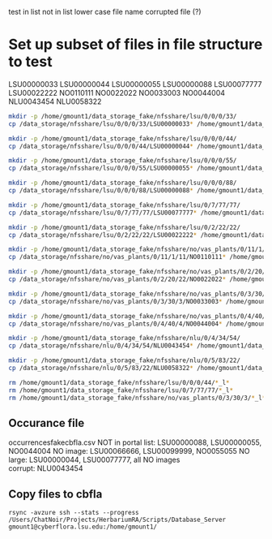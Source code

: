 
test
in list
not in list
lower case file name
corrupted file (?)

# Set up subset of files in file structure to test
LSU00000033
LSU00000044
LSU00000055
LSU00000088
LSU00077777
LSU00022222
NO0110111
NO0022022
NO0033003
NO0044004
NLU0043454
NLU0058322

```bash
mkdir -p /home/gmount1/data_storage_fake/nfsshare/lsu/0/0/0/33/
cp /data_storage/nfsshare/lsu/0/0/0/33/LSU00000033* /home/gmount1/data_storage_fake/nfsshare/lsu/0/0/0/33/

mkdir -p /home/gmount1/data_storage_fake/nfsshare/lsu/0/0/0/44/
cp /data_storage/nfsshare/lsu/0/0/0/44/LSU00000044* /home/gmount1/data_storage_fake/nfsshare/lsu/0/0/0/44/

mkdir -p /home/gmount1/data_storage_fake/nfsshare/lsu/0/0/0/55/
cp /data_storage/nfsshare/lsu/0/0/0/55/LSU00000055* /home/gmount1/data_storage_fake/nfsshare/lsu/0/0/0/55/

mkdir -p /home/gmount1/data_storage_fake/nfsshare/lsu/0/0/0/88/
cp /data_storage/nfsshare/lsu/0/0/0/88/LSU00000088* /home/gmount1/data_storage_fake/nfsshare/lsu/0/0/0/88/

mkdir -p /home/gmount1/data_storage_fake/nfsshare/lsu/0/7/77/77/
cp /data_storage/nfsshare/lsu/0/7/77/77/LSU00077777* /home/gmount1/data_storage_fake/nfsshare/lsu/0/7/77/77/

mkdir -p /home/gmount1/data_storage_fake/nfsshare/lsu/0/2/22/22/
cp /data_storage/nfsshare/lsu/0/2/22/22/LSU00022222* /home/gmount1/data_storage_fake/nfsshare/lsu/0/2/22/22/

mkdir -p /home/gmount1/data_storage_fake/nfsshare/no/vas_plants/0/11/1/11
cp /data_storage/nfsshare/no/vas_plants/0/11/1/11/NO0110111* /home/gmount1/data_storage_fake/nfsshare/no/vas_plants/0/11/1/11

mkdir -p /home/gmount1/data_storage_fake/nfsshare/no/vas_plants/0/2/20/22
cp /data_storage/nfsshare/no/vas_plants/0/2/20/22/NO0022022* /home/gmount1/data_storage_fake/nfsshare/no/vas_plants/0/2/20/22

mkdir -p /home/gmount1/data_storage_fake/nfsshare/no/vas_plants/0/3/30/3
cp /data_storage/nfsshare/no/vas_plants/0/3/30/3/NO0033003* /home/gmount1/data_storage_fake/nfsshare/no/vas_plants/0/3/30/3

mkdir -p /home/gmount1/data_storage_fake/nfsshare/no/vas_plants/0/4/40/4
cp /data_storage/nfsshare/no/vas_plants/0/4/40/4/NO0044004* /home/gmount1/data_storage_fake/nfsshare/no/vas_plants/0/4/40/4

mkdir -p /home/gmount1/data_storage_fake/nfsshare/nlu/0/4/34/54/
cp /data_storage/nfsshare/nlu/0/4/34/54/NLU0043454* /home/gmount1/data_storage_fake/nfsshare/nlu/0/4/34/54/

mkdir -p /home/gmount1/data_storage_fake/nfsshare/nlu/0/5/83/22/
cp /data_storage/nfsshare/nlu/0/5/83/22/NLU0058322* /home/gmount1/data_storage_fake/nfsshare/nlu/0/5/83/22/

rm /home/gmount1/data_storage_fake/nfsshare/lsu/0/0/0/44/*_l*
rm /home/gmount1/data_storage_fake/nfsshare/lsu/0/7/77/77/*_l*
rm /home/gmount1/data_storage_fake/nfsshare/no/vas_plants/0/3/30/3/*_l*
```

## Occurance file

occurrencesfakecbfla.csv
NOT in portal list: LSU00000088, LSU00000055, NO0044004
NO image: LSU00066666, LSU00099999, NO0055055
NO large: LSU00000044, LSU00077777, all NO images  
corrupt: NLU0043454

## Copy files to cbfla

`rsync -avzure ssh --stats --progress /Users/ChatNoir/Projects/HerbariumRA/Scripts/Database_Server gmount1@cyberflora.lsu.edu:/home/gmount1/`